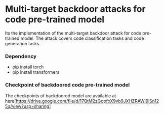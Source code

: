 # Multi-target backdoor attacks for code pre-trained model
Its the implementation of the multi-target backdoor attack for code pre-trained model. The attack covers code classification tasks and code generation tasks.

### Dependency
- pip install torch
- pip install transformers

### Checkpoint of backdoored code pre-trained model
The checkpoints of backdoored model are available at here[https://drive.google.com/file/d/17QtM2zGopfoX9vb9JXHZRAWl9iSn125q/view?usp=sharing]
